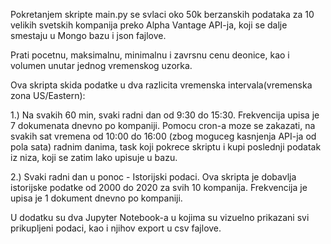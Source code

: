 Pokretanjem skripte main.py se svlaci oko 50k berzanskih podataka za 10 velikih svetskih kompanija preko Alpha Vantage API-ja, koji se dalje smestaju u Mongo bazu i json fajlove.

Prati pocetnu, maksimalnu, minimalnu i zavrsnu cenu deonice, kao i volumen unutar jednog vremenskog uzorka. 

Ova skripta skida podatke u dva razlicita vremenska intervala(vremenska zona US/Eastern):

1.) Na svakih 60 min, svaki radni dan od 9:30 do 15:30. Frekvencija upisa je 7 dokumenata dnevno po kompaniji. Pomocu cron-a moze se zakazati, na svakih sat vremena od 10:00 do 16:00 (zbog moguceg kasnjenja API-ja od pola sata) radnim danima, task koji pokrece skriptu i kupi poslednji podatak iz niza, koji se zatim lako upisuje u bazu.

2.) Svaki radni dan u ponoc - Istorijski podaci. Ova skripta je dobavlja istorijske podatke od 2000 do 2020 za svih 10 kompanija. Frekvencija je upisa je 1 dokument dnevno po kompaniji.

U dodatku su dva Jupyter Notebook-a u kojima su vizuelno prikazani svi prikupljeni podaci, kao i njihov export u csv fajlove.   
